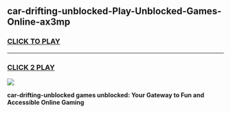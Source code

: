 
## car-drifting-unblocked-Play-Unblocked-Games-Online-ax3mp
<h3>
<a href="https://premium76.site?title=car-drifting-unblocked&ref=25A">CLICK TO PLAY</a></h3>
<hr>

<h3>
<a href="https://premium76.site?title=car-drifting-unblocked&ref=25A">CLICK 2 PLAY</a>
  
</h3>

<a href="https://premium76.site?title=car-drifting-unblocked&ref=25A"><img src="https://clearcache.store/games.png"></a>


**car-drifting-unblocked games unblocked: Your Gateway to Fun and Accessible Online Gaming**
